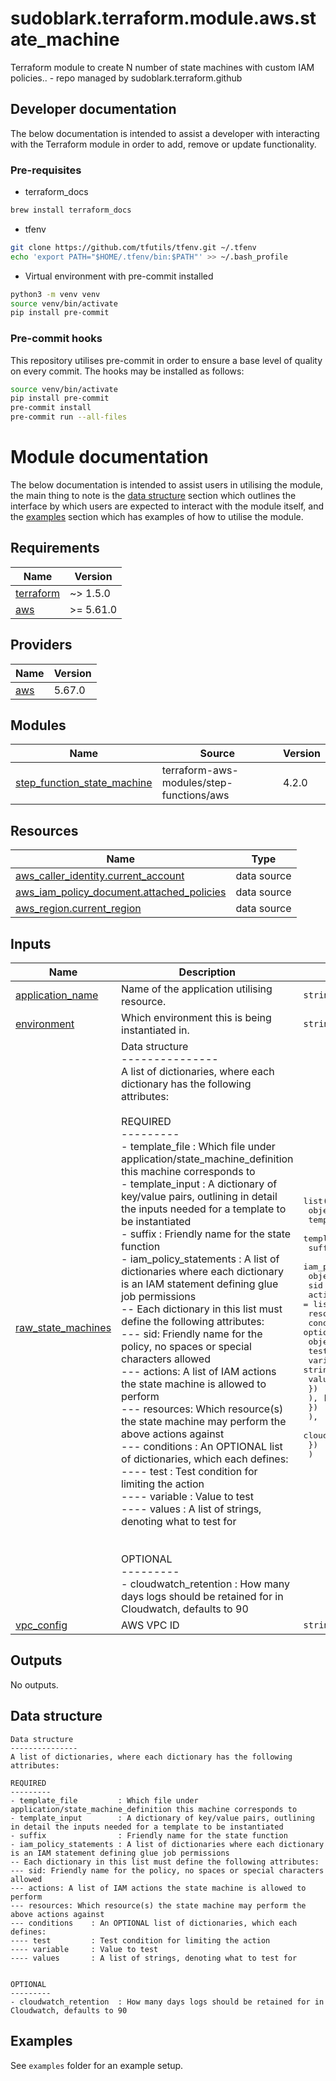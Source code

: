 # sudoblark.terraform.module.aws.state_machine
Terraform module to create N number of state machines with custom IAM policies.. - repo managed by sudoblark.terraform.github

## Developer documentation
The below documentation is intended to assist a developer with interacting with the Terraform module in order to add,
remove or update functionality.

### Pre-requisites
* terraform_docs

```sh
brew install terraform_docs
```

* tfenv
```sh
git clone https://github.com/tfutils/tfenv.git ~/.tfenv
echo 'export PATH="$HOME/.tfenv/bin:$PATH"' >> ~/.bash_profile
```

* Virtual environment with pre-commit installed

```sh
python3 -m venv venv
source venv/bin/activate
pip install pre-commit
```
### Pre-commit hooks
This repository utilises pre-commit in order to ensure a base level of quality on every commit. The hooks
may be installed as follows:

```sh
source venv/bin/activate
pip install pre-commit
pre-commit install
pre-commit run --all-files
```

# Module documentation
The below documentation is intended to assist users in utilising the module, the main thing to note is the
[data structure](#data-structure) section which outlines the interface by which users are expected to interact with
the module itself, and the [examples](#examples) section which has examples of how to utilise the module.

<!-- BEGIN_TF_DOCS -->
## Requirements

| Name | Version |
|------|---------|
| <a name="requirement_terraform"></a> [terraform](#requirement\_terraform) | ~> 1.5.0 |
| <a name="requirement_aws"></a> [aws](#requirement\_aws) | >= 5.61.0 |

## Providers

| Name | Version |
|------|---------|
| <a name="provider_aws"></a> [aws](#provider\_aws) | 5.67.0 |

## Modules

| Name | Source | Version |
|------|--------|---------|
| <a name="module_step_function_state_machine"></a> [step\_function\_state\_machine](#module\_step\_function\_state\_machine) | terraform-aws-modules/step-functions/aws | 4.2.0 |

## Resources

| Name | Type |
|------|------|
| [aws_caller_identity.current_account](https://registry.terraform.io/providers/hashicorp/aws/latest/docs/data-sources/caller_identity) | data source |
| [aws_iam_policy_document.attached_policies](https://registry.terraform.io/providers/hashicorp/aws/latest/docs/data-sources/iam_policy_document) | data source |
| [aws_region.current_region](https://registry.terraform.io/providers/hashicorp/aws/latest/docs/data-sources/region) | data source |

## Inputs

| Name | Description | Type | Default | Required |
|------|-------------|------|---------|:--------:|
| <a name="input_application_name"></a> [application\_name](#input\_application\_name) | Name of the application utilising resource. | `string` | n/a | yes |
| <a name="input_environment"></a> [environment](#input\_environment) | Which environment this is being instantiated in. | `string` | n/a | yes |
| <a name="input_raw_state_machines"></a> [raw\_state\_machines](#input\_raw\_state\_machines) | Data structure<br>---------------<br>A list of dictionaries, where each dictionary has the following attributes:<br><br>REQUIRED<br>---------<br>- template\_file         : Which file under application/state\_machine\_definition this machine corresponds to<br>- template\_input        : A dictionary of key/value pairs, outlining in detail the inputs needed for a template to be instantiated<br>- suffix                : Friendly name for the state function<br>- iam\_policy\_statements : A list of dictionaries where each dictionary is an IAM statement defining glue job permissions<br>-- Each dictionary in this list must define the following attributes:<br>--- sid: Friendly name for the policy, no spaces or special characters allowed<br>--- actions: A list of IAM actions the state machine is allowed to perform<br>--- resources: Which resource(s) the state machine may perform the above actions against<br>--- conditions    : An OPTIONAL list of dictionaries, which each defines:<br>---- test         : Test condition for limiting the action<br>---- variable     : Value to test<br>---- values       : A list of strings, denoting what to test for<br><br><br>OPTIONAL<br>---------<br>- cloudwatch\_retention  : How many days logs should be retained for in Cloudwatch, defaults to 90 | <pre>list(<br>    object({<br>      template_file  = string,<br>      template_input = map(string),<br>      suffix         = string,<br>      iam_policy_statements = list(<br>        object({<br>          sid       = string,<br>          actions   = list(string),<br>          resources = list(string),<br>          conditions = optional(list(<br>            object({<br>              test : string,<br>              variable : string,<br>              values = list(string)<br>            })<br>          ), [])<br>        })<br>      ),<br>      cloudwatch_retention = optional(number, 90)<br>    })<br>  )</pre> | n/a | yes |
| <a name="input_vpc_config"></a> [vpc\_config](#input\_vpc\_config) | AWS VPC ID | `string` | n/a | yes |

## Outputs

No outputs.
<!-- END_TF_DOCS -->

## Data structure
```
Data structure
---------------
A list of dictionaries, where each dictionary has the following attributes:

REQUIRED
---------
- template_file         : Which file under application/state_machine_definition this machine corresponds to
- template_input        : A dictionary of key/value pairs, outlining in detail the inputs needed for a template to be instantiated
- suffix                : Friendly name for the state function
- iam_policy_statements : A list of dictionaries where each dictionary is an IAM statement defining glue job permissions
-- Each dictionary in this list must define the following attributes:
--- sid: Friendly name for the policy, no spaces or special characters allowed
--- actions: A list of IAM actions the state machine is allowed to perform
--- resources: Which resource(s) the state machine may perform the above actions against
--- conditions    : An OPTIONAL list of dictionaries, which each defines:
---- test         : Test condition for limiting the action
---- variable     : Value to test
---- values       : A list of strings, denoting what to test for


OPTIONAL
---------
- cloudwatch_retention  : How many days logs should be retained for in Cloudwatch, defaults to 90
```

## Examples
See `examples` folder for an example setup.
